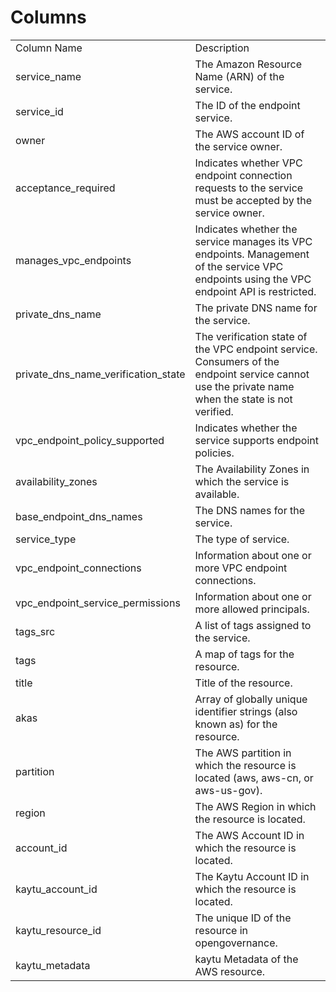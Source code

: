 # Columns  

<table>
	<tr><td>Column Name</td><td>Description</td></tr>
	<tr><td>service_name</td><td>The Amazon Resource Name (ARN) of the service.</td></tr>
	<tr><td>service_id</td><td>The ID of the endpoint service.</td></tr>
	<tr><td>owner</td><td>The AWS account ID of the service owner.</td></tr>
	<tr><td>acceptance_required</td><td>Indicates whether VPC endpoint connection requests to the service must be accepted by the service owner.</td></tr>
	<tr><td>manages_vpc_endpoints</td><td>Indicates whether the service manages its VPC endpoints. Management of the service VPC endpoints using the VPC endpoint API is restricted.</td></tr>
	<tr><td>private_dns_name</td><td>The private DNS name for the service.</td></tr>
	<tr><td>private_dns_name_verification_state</td><td>The verification state of the VPC endpoint service. Consumers of the endpoint service cannot use the private name when the state is not verified.</td></tr>
	<tr><td>vpc_endpoint_policy_supported</td><td>Indicates whether the service supports endpoint policies.</td></tr>
	<tr><td>availability_zones</td><td>The Availability Zones in which the service is available.</td></tr>
	<tr><td>base_endpoint_dns_names</td><td>The DNS names for the service.</td></tr>
	<tr><td>service_type</td><td>The type of service.</td></tr>
	<tr><td>vpc_endpoint_connections</td><td>Information about one or more VPC endpoint connections.</td></tr>
	<tr><td>vpc_endpoint_service_permissions</td><td>Information about one or more allowed principals.</td></tr>
	<tr><td>tags_src</td><td>A list of tags assigned to the service.</td></tr>
	<tr><td>tags</td><td>A map of tags for the resource.</td></tr>
	<tr><td>title</td><td>Title of the resource.</td></tr>
	<tr><td>akas</td><td>Array of globally unique identifier strings (also known as) for the resource.</td></tr>
	<tr><td>partition</td><td>The AWS partition in which the resource is located (aws, aws-cn, or aws-us-gov).</td></tr>
	<tr><td>region</td><td>The AWS Region in which the resource is located.</td></tr>
	<tr><td>account_id</td><td>The AWS Account ID in which the resource is located.</td></tr>
	<tr><td>kaytu_account_id</td><td>The Kaytu Account ID in which the resource is located.</td></tr>
	<tr><td>kaytu_resource_id</td><td>The unique ID of the resource in opengovernance.</td></tr>
	<tr><td>kaytu_metadata</td><td>kaytu Metadata of the AWS resource.</td></tr>
</table>